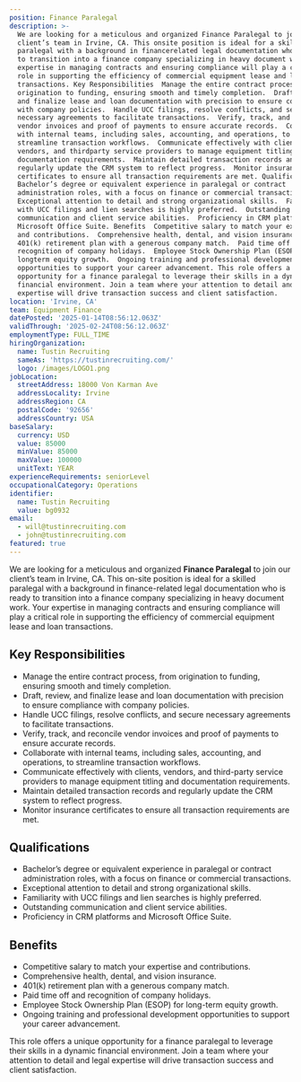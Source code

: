 ```yaml
---
position: Finance Paralegal
description: >-
  We are looking for a meticulous and organized Finance Paralegal to join our
  client’s team in Irvine, CA. This onsite position is ideal for a skilled
  paralegal with a background in financerelated legal documentation who is ready
  to transition into a finance company specializing in heavy document work. Your
  expertise in managing contracts and ensuring compliance will play a critical
  role in supporting the efficiency of commercial equipment lease and loan
  transactions. Key Responsibilities  Manage the entire contract process, from
  origination to funding, ensuring smooth and timely completion.  Draft, review,
  and finalize lease and loan documentation with precision to ensure compliance
  with company policies.  Handle UCC filings, resolve conflicts, and secure
  necessary agreements to facilitate transactions.  Verify, track, and reconcile
  vendor invoices and proof of payments to ensure accurate records.  Collaborate
  with internal teams, including sales, accounting, and operations, to
  streamline transaction workflows.  Communicate effectively with clients,
  vendors, and thirdparty service providers to manage equipment titling and
  documentation requirements.  Maintain detailed transaction records and
  regularly update the CRM system to reflect progress.  Monitor insurance
  certificates to ensure all transaction requirements are met. Qualifications 
  Bachelor’s degree or equivalent experience in paralegal or contract
  administration roles, with a focus on finance or commercial transactions. 
  Exceptional attention to detail and strong organizational skills.  Familiarity
  with UCC filings and lien searches is highly preferred.  Outstanding
  communication and client service abilities.  Proficiency in CRM platforms and
  Microsoft Office Suite. Benefits  Competitive salary to match your expertise
  and contributions.  Comprehensive health, dental, and vision insurance. 
  401(k) retirement plan with a generous company match.  Paid time off and
  recognition of company holidays.  Employee Stock Ownership Plan (ESOP) for
  longterm equity growth.  Ongoing training and professional development
  opportunities to support your career advancement. This role offers a unique
  opportunity for a finance paralegal to leverage their skills in a dynamic
  financial environment. Join a team where your attention to detail and legal
  expertise will drive transaction success and client satisfaction.
location: 'Irvine, CA'
team: Equipment Finance
datePosted: '2025-01-14T08:56:12.063Z'
validThrough: '2025-02-24T08:56:12.063Z'
employmentType: FULL_TIME
hiringOrganization:
  name: Tustin Recruiting
  sameAs: 'https://tustinrecruiting.com/'
  logo: /images/LOGO1.png
jobLocation:
  streetAddress: 18000 Von Karman Ave
  addressLocality: Irvine
  addressRegion: CA
  postalCode: '92656'
  addressCountry: USA
baseSalary:
  currency: USD
  value: 85000
  minValue: 85000
  maxValue: 100000
  unitText: YEAR
experienceRequirements: seniorLevel
occupationalCategory: Operations
identifier:
  name: Tustin Recruiting
  value: bg0932
email:
  - will@tustinrecruiting.com
  - john@tustinrecruiting.com
featured: true
---
```



We are looking for a meticulous and organized **Finance Paralegal** to join our client’s team in Irvine, CA. This on-site position is ideal for a skilled paralegal with a background in finance-related legal documentation who is ready to transition into a finance company specializing in heavy document work. Your expertise in managing contracts and ensuring compliance will play a critical role in supporting the efficiency of commercial equipment lease and loan transactions.

## Key Responsibilities
- Manage the entire contract process, from origination to funding, ensuring smooth and timely completion.
- Draft, review, and finalize lease and loan documentation with precision to ensure compliance with company policies.
- Handle UCC filings, resolve conflicts, and secure necessary agreements to facilitate transactions.
- Verify, track, and reconcile vendor invoices and proof of payments to ensure accurate records.
- Collaborate with internal teams, including sales, accounting, and operations, to streamline transaction workflows.
- Communicate effectively with clients, vendors, and third-party service providers to manage equipment titling and documentation requirements.
- Maintain detailed transaction records and regularly update the CRM system to reflect progress.
- Monitor insurance certificates to ensure all transaction requirements are met.

## Qualifications
- Bachelor’s degree or equivalent experience in paralegal or contract administration roles, with a focus on finance or commercial transactions.
- Exceptional attention to detail and strong organizational skills.
- Familiarity with UCC filings and lien searches is highly preferred.
- Outstanding communication and client service abilities.
- Proficiency in CRM platforms and Microsoft Office Suite.

## Benefits
- Competitive salary to match your expertise and contributions.
- Comprehensive health, dental, and vision insurance.
- 401(k) retirement plan with a generous company match.
- Paid time off and recognition of company holidays.
- Employee Stock Ownership Plan (ESOP) for long-term equity growth.
- Ongoing training and professional development opportunities to support your career advancement.

This role offers a unique opportunity for a finance paralegal to leverage their skills in a dynamic financial environment. Join a team where your attention to detail and legal expertise will drive transaction success and client satisfaction.





